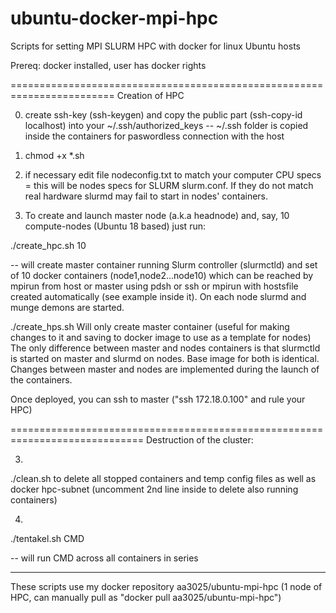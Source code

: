 # ubuntu-docker-mpi-hpc
Scripts for setting MPI SLURM HPC with docker for linux Ubuntu hosts

Prereq: docker installed, user has docker rights

========================================================================
Creation of HPC

0) create ssh-key (ssh-keygen) and copy the public part (ssh-copy-id localhost)  into your ~/.ssh/authorized_keys -- ~/.ssh folder is copied inside the containers for paswordless connection with the host

1) chmod +x *.sh

2) if necessary edit file nodeconfig.txt to match your computer CPU specs = this will be nodes specs for SLURM slurm.conf. If they do not match real hardware slurmd may fail to start in nodes' containers.

3) To create and launch master node (a.k.a headnode) and, say, 10 compute-nodes (Ubuntu 18 based) just run:

./create_hpc.sh 10

-- will create master container running Slurm controller (slurmctld) and set of 10 docker containers (node1,node2...node10) which can be reached by mpirun from host or master using pdsh or ssh or mpirun with hostsfile created automatically (see example inside it). On each node slurmd and munge demons are started.

./create_hps.sh
Will only create master container (useful for making changes to it and saving to docker image to use as a template for nodes)
The only difference between master and nodes containers is that slurmctld is started on master and slurmd on nodes. Base image for both is identical. Changes between master and nodes are implemented during the launch of the containers.

Once deployed, you can ssh to master ("ssh 172.18.0.100" and rule your HPC)

=============================================================================
Destruction of the cluster:

3)
./clean.sh to delete all stopped containers and temp config files as well as docker hpc-subnet (uncomment 2nd line inside to delete also running containers)

4)
./tentakel.sh CMD

-- will run CMD across all containers in series

--------------------------
These scripts use my docker repository aa3025/ubuntu-mpi-hpc (1 node of HPC, can manually pull as "docker pull aa3025/ubuntu-mpi-hpc")
